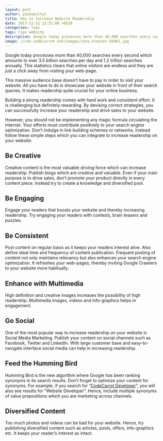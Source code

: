 ```yaml
---
layout: post
author: yashumittal
title: How to Increase Website Readership
date: 2017-12-21 23:51:00 +0530
categories: tips
tags: tips website
description: Google today processes more than 40,000 searches every second which amounts to over 3.5 billion searches per day and 1.2 trillion searches annually.
image: //cdn.codecarrot.net/images/jens-kreuter-58481.jpg
---
```


Google today processes more than 40,000 searches every second which amounts to over 3.5 billion searches per day and 1.2 trillion searches annually. This statistics clears that online visitors are endless and they are just a click away from visiting your web-page.

This massive audience base doesn’t have to pay in order to visit your website. All you have to do is showcase your website in front of their search queries. It makes readership quite crucial for your online business.

Building a strong readership comes with hard work and consistent effort. It is challenging but definitely rewarding. By devising correct strategies, you can successfully increase your readership and drive sales to your website.

However, you should not be implementing any magic formula circulating the internet. Your efforts must contribute positively to your search engine optimization. Don’t indulge in link building schemes or networks. Instead follow these simple steps which you can integrate to increase readership on your website:

## Be Creative

Creative content is the most valuable driving force which can increase readership. Publish blogs which are creative and valuable. Even if your main purpose is to drive sales, don’t promote your product directly in every content piece. Instead try to create a knowledge and diversified pool.

## Be Engaging

Engage your readers that boosts your website and thereby increasing readership. Try engaging your readers with contests, brain teasers and puzzles.

## Be Consistent

Post content on regular basis as it keeps your readers interest alive. Also define ideal time and frequency of content publication.  Frequent posting of content not only maintains relevancy but also enhances your search engine optimization. It refreshes your web-pages, thereby inviting Google Crawlers to your website more habitually.

## Enhance with Multimedia

High definition and creative images increases the possibility of high readership. Multimedia images, videos and info-graphics helps in engagement.

## Go Social

One of the most popular way to increase readership on your website is Social Media Marketing. Publish your content on social channels such as Facebook, Twitter and LinkedIn. With large customer base and easy-to-navigate interface social media can help in increasing readership.

## Feed the Humming Bird

Humming Bird is the new algorithm where Google has been ranking synonyms in its search results. Don’t forget to optimize your content for synonyms. For example, if you search for “[CodeCarrot Developer](//www.codecarrot.net/)”, you will also see results for “Website Developer”. Hence, include multiple synonyms of value prepositions which you are marketing across channels.

## Diversified Content

Too much photos and videos can be bad for your website. Hence, try publishing diversified content such as articles, posts, offers, info-graphics etc. It keeps your reader’s interest as intact.
